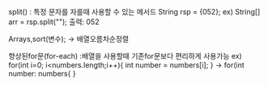split() : 특정 문자를 자를때 사용할 수 있는 메서드
String rsp = {052};
ex) String[] arr = rsp.split("");
출력: 052

Arrays,sort(변수);  -> 배열오름차순정렬

향상된for문(for-each)
:배열을 사용할때 기존for문보다 편리하게 사용가능
ex) for(int i=0; i<numbers.length;i++){
int number = numbers[i];
}
-> for(int number: numbers{
}



